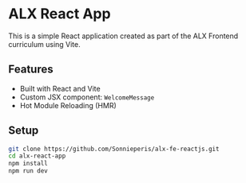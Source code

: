 # ALX React App

This is a simple React application created as part of the ALX Frontend curriculum using Vite.

## Features
- Built with React and Vite
- Custom JSX component: `WelcomeMessage`
- Hot Module Reloading (HMR)

## Setup

```bash
git clone https://github.com/Sonnieperis/alx-fe-reactjs.git
cd alx-react-app
npm install
npm run dev
